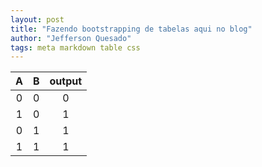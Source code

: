 ```yaml
---
layout: post
title: "Fazendo bootstrapping de tabelas aqui no blog"
author: "Jefferson Quesado"
tags: meta markdown table css
---
```


<div class="clean-table" markdown="block">

|   A   |   B   |  output  |
| :---: | :---: |  :---:   |
|   0   |   0   |    0     |
|   1   |   0   |    1     |
|   0   |   1   |    1     |
|   1   |   1   |    1     |

</div>
